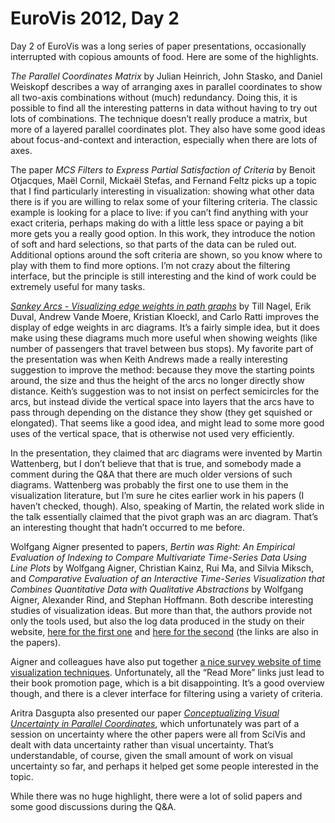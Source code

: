 # EuroVis 2012, Day 2

Day 2 of EuroVis was a long series of paper presentations, occasionally interrupted with copious amounts of food. Here are some of the highlights.

<em>The Parallel Coordinates Matrix</em> by Julian Heinrich, John Stasko, and Daniel Weiskopf describes a way of arranging axes in parallel coordinates to show all two-axis combinations without (much) redundancy. Doing this, it is possible to find all the interesting patterns in data without having to try out lots of combinations. The technique doesn’t really produce a matrix, but more of a layered parallel coordinates plot. They also have some good ideas about focus-and-context and interaction, especially when there are lots of axes.

The paper <em>MCS Filters to Express Partial Satisfaction of Criteria</em> by Benoit Otjacques, Maël Cornil, Mickaël Stefas, and Fernand Feltz picks up a topic that I find particularly interesting in visualization: showing what other data there is if you are willing to relax some of your filtering criteria. The classic example is looking for a place to live: if you can’t find anything with your exact criteria, perhaps making do with a little less space or paying a bit more gets you a really good option. In this work, they introduce the notion of soft and hard selections, so that parts of the data can be ruled out. Additional options around the soft criteria are shown, so you know where to play with them to find more options. I’m not crazy about the filtering interface, but the principle is still interesting and the kind of work could be extremely useful for many tasks.

<a href="http://tillnagel.com/publications/"><em>Sankey Arcs - Visualizing edge weights in path graphs</em></a> by Till Nagel, Erik Duval, Andrew Vande Moere, Kristian Kloeckl, and Carlo Ratti improves the display of edge weights in arc diagrams. It’s a fairly simple idea, but it does make using these diagrams much more useful when showing weights (like number of passengers that travel between bus stops). My favorite part of the presentation was when Keith Andrews made a really interesting suggestion to improve the method: because they move the starting points around, the size and thus the height of the arcs no longer directly show distance. Keith’s suggestion was to not insist on perfect semicircles for the arcs, but instead divide the vertical space into layers that the arcs have to pass through depending on the distance they show (they get squished or elongated). That seems like a good idea, and might lead to some more good uses of the vertical space, that is otherwise not used very efficiently.

In the presentation, they claimed that arc diagrams were invented by Martin Wattenberg, but I don’t believe that that is true, and somebody made a comment during the Q&amp;A that there are much older versions of such diagrams. Wattenberg was probably the first one to use them in the visualization literature, but I’m sure he cites earlier work in his papers (I haven’t checked, though). Also, speaking of Martin, the related work slide in the talk essentially claimed that the pivot graph was an arc diagram. That’s an interesting thought that hadn’t occurred to me before.

Wolfgang Aigner presented to papers, <em>Bertin was Right: An Empirical Evaluation of Indexing to Compare Multivariate Time-Series Data Using Line Plots</em> by Wolfgang Aigner, Christian Kainz, Rui Ma, and Silvia Miksch, and <em>Comparative Evaluation of an Interactive Time-Series Visualization that Combines Quantitative Data with Qualitative Abstractions</em> by Wolfgang Aigner, Alexander Rind, and Stephan Hoffmann. Both describe interesting studies of visualization ideas. But more than that, the authors provide not only the tools used, but also the log data produced in the study on their website, <a href="http://ieg.ifs.tuwien.ac.at/research/bertin-was-right">here for the first one</a> and <a href="http://ieg.ifs.tuwien.ac.at/research/semtimezoom">here for the second</a> (the links are also in the papers).

Aigner and colleagues have also put together <a href="http://survey.timeviz.net/">a nice survey website of time visualization techniques</a>. Unfortunately, all the “Read More” links just lead to their book promotion page, which is a bit disappointing. It’s a good overview though, and there is a clever interface for filtering using a variety of criteria.

Aritra Dasgupta also presented our paper <em><a href="/papers/conceptualizing-visual-uncertainty-in-parallel-coordinates">Conceptualizing Visual Uncertainty in Parallel Coordinates</a></em>, which unfortunately was part of a session on uncertainty where the other papers were all from SciVis and dealt with data uncertainty rather than visual uncertainty. That’s understandable, of course, given the small amount of work on visual uncertainty so far, and perhaps it helped get some people interested in the topic.

While there was no huge highlight, there were a lot of solid papers and some good discussions during the Q&amp;A.
